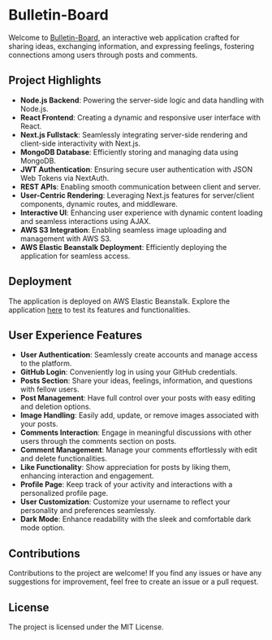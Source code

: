 # Bulletin-Board

Welcome to [Bulletin-Board](http://bulletin-board.us-east-2.elasticbeanstalk.com), an interactive web application crafted for sharing ideas, exchanging information, and expressing feelings, fostering connections among users through posts and comments.

## Project Highlights

- **Node.js Backend**: Powering the server-side logic and data handling with Node.js.
- **React Frontend**: Creating a dynamic and responsive user interface with React.
- **Next.js Fullstack**: Seamlessly integrating server-side rendering and client-side interactivity with Next.js.
- **MongoDB Database**: Efficiently storing and managing data using MongoDB.
- **JWT Authentication**: Ensuring secure user authentication with JSON Web Tokens via NextAuth.
- **REST APIs**: Enabling smooth communication between client and server.
- **User-Centric Rendering**: Leveraging Next.js features for server/client components, dynamic routes, and middleware.
- **Interactive UI**: Enhancing user experience with dynamic content loading and seamless interactions using AJAX.
- **AWS S3 Integration**: Enabling seamless image uploading and management with AWS S3.
- **AWS Elastic Beanstalk Deployment**: Efficiently deploying the application for seamless access.

## Deployment

The application is deployed on AWS Elastic Beanstalk. Explore the application [here](http://bulletin-board.us-east-2.elasticbeanstalk.com) to test its features and functionalities.

## User Experience Features

- **User Authentication**: Seamlessly create accounts and manage access to the platform.
- **GitHub Login**: Conveniently log in using your GitHub credentials.
- **Posts Section**: Share your ideas, feelings, information, and questions with fellow users.
- **Post Management**: Have full control over your posts with easy editing and deletion options.
- **Image Handling**: Easily add, update, or remove images associated with your posts.
- **Comments Interaction**: Engage in meaningful discussions with other users through the comments section on posts.
- **Comment Management**: Manage your comments effortlessly with edit and delete functionalities.
- **Like Functionality**: Show appreciation for posts by liking them, enhancing interaction and engagement.
- **Profile Page**: Keep track of your activity and interactions with a personalized profile page.
- **User Customization**: Customize your username to reflect your personality and preferences seamlessly.
- **Dark Mode**: Enhance readability with the sleek and comfortable dark mode option.

## Contributions

Contributions to the project are welcome! If you find any issues or have any suggestions for improvement, feel free to create an issue or a pull request.

## License

The project is licensed under the MIT License.
